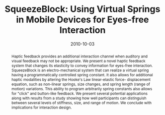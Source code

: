 ---
abstract: |-
  Haptic feedback provides an additional interaction channel when auditory and visual feedback may not be appropriate. We present a novel haptic feedback system that changes its elasticity to convey information for eyes-free interaction. SqueezeBlock is an electro-mechanical system that can realize a virtual spring having a programmatically controlled spring constant. It also allows for additional haptic modalities by altering the Hooke's Law linear-elastic force- displacement equation, such as non-linear springs, size changes, and spring length (range of motion) variations. This ability to program arbitrarily spring constants also allows for "click" and button-like feedback. We present several potential applications along with results from a study showing how well participants can distinguish between several levels of stiffness, size, and range of motion. We conclude with implications for interaction design.
authors:
- gupta
- campbell
- Jeffrey R. Hightower
- patel
bibtex: |-
  @inproceedings{Gupta:2010:SUV:1866029.1866046,
   author = {Gupta, Sidhant and Campbell, Tim and Hightower, Jeffrey R. and Patel, Shwetak N.},
   title = {SqueezeBlock: Using Virtual Springs in Mobile Devices for Eyes-free Interaction},
   booktitle = {Proceedings of the 23Nd Annual ACM Symposium on User Interface Software and Technology},
   series = {UIST '10},
   year = {2010},
   isbn = {978-1-4503-0271-5},
   location = {New York, New York, USA},
   pages = {101--104},
   numpages = {4},
   url = {http://doi.acm.org/10.1145/1866029.1866046},
   doi = {10.1145/1866029.1866046},
   acmid = {1866046},
   publisher = {ACM},
   address = {New York, NY, USA},
   keywords = {eyes free interaction, haptics, springs},
  }
caption: ''
citation: |-
  Sidhant Gupta, Tim Campbell, Jeffrey R. Hightower, and Shwetak N. Patel. 2010. SqueezeBlock: using virtual springs in mobile devices for eyes-free interaction.  In Proceedings of the 23nd annual ACM symposium on User interface software and technology (UIST '10). ACM, New York, NY, USA,  101-104. DOI=http://dx.doi.org/10.1145/1866029.1866046
conference: ACM symposium on User Interface Software and Technology (UIST), 2010
date: '2010-10-03'
image: ''
pdf: /pdfs/squeezeblock.pdf
thumbnail: ''
title: 'SqueezeBlock: Using Virtual Springs in Mobile Devices for Eyes-free Interaction'
video: ''
video_embed: ''
redirect_from: /projects/SqueezeBlock/
---